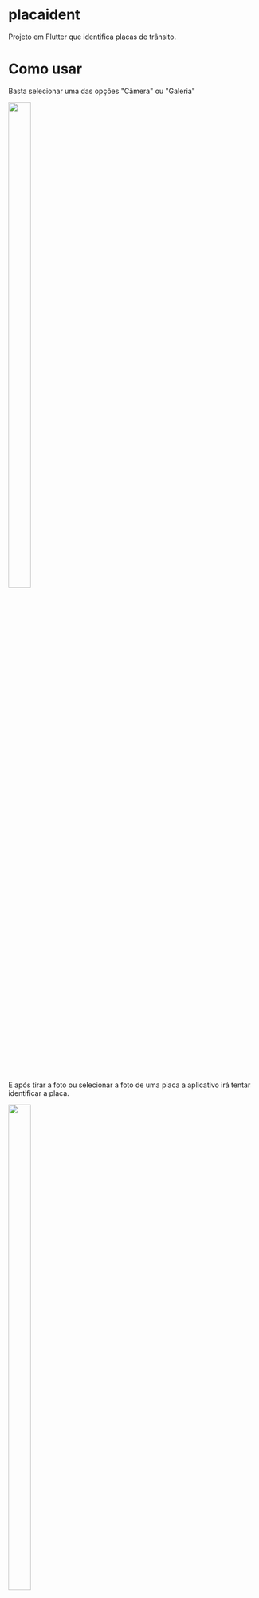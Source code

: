 # placaident

Projeto em Flutter que identifica placas de trânsito.

# Como usar
Basta selecionar uma das opções "Câmera" ou "Galeria"

<img src="https://user-images.githubusercontent.com/65728166/144726215-7531c273-26d4-4131-91ea-7cfeec0376e3.jpeg" width="30%" height="50%">

E após tirar a foto ou selecionar a foto de uma placa a aplicativo irá tentar identificar a placa.

<img src="https://user-images.githubusercontent.com/65728166/144726219-bfbb9dbd-e698-4808-8b25-4f76c7813955.jpeg" width="30%" height="50%">
